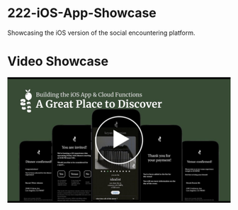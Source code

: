 # 222-iOS-App-Showcase
Showcasing the iOS version of the social encountering platform.

# Video Showcase
[![Video Showcase](thumbnail.jpg)](https://youtu.be/zuXHb1mQmDA)
